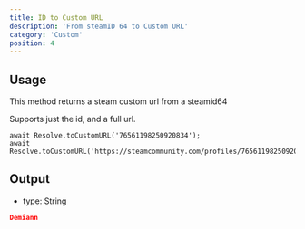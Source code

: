 ```yaml
---
title: ID to Custom URL
description: 'From steamID 64 to Custom URL'
category: 'Custom'
position: 4
---
```


## Usage

This method returns a steam custom url from a steamid64

Supports just the id, and a full url.

```javascript[index.js]
await Resolve.toCustomURL('76561198250920834');
await Resolve.toCustomURL('https://steamcommunity.com/profiles/76561198250920834');
```

## Output

-   type: String

```json
Demiann
```
